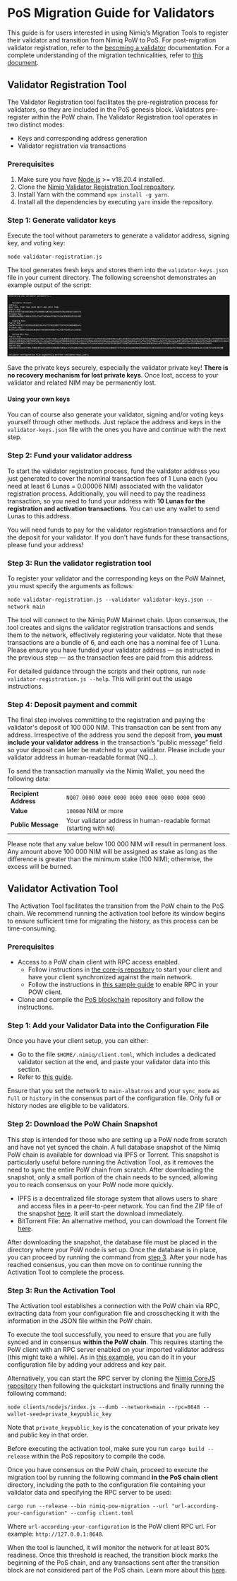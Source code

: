 # PoS Migration Guide for Validators

This guide is for users interested in using Nimiq’s Migration Tools to register their validator and transition from Nimiq PoW to PoS. For post-migration validator registration, refer to the [becoming a validator](/build/set-up-your-own-node/becoming-a-validator.md) documentation. For a complete understanding of the migration technicalities, refer to [this document](migration-technical-details).

## Validator Registration Tool

The Validator Registration tool facilitates the pre-registration process for validators, so they are included in the PoS genesis block. Validators pre-register within the PoW chain. The Validator Registration tool operates in two distinct modes:

- Keys and corresponding address generation
- Validator registration via transactions

### Prerequisites

1. Make sure you have [Node.js](https://nodejs.org) >= v18.20.4 installed.
2. Clone the [Nimiq Validator Registration Tool repository](https://github.com/nimiq/validator-registration-tool).
3. Install Yarn with the command `npm install -g yarn`.
4. Install all the dependencies by executing `yarn` inside the repository.

### Step 1: Generate validator keys

Execute the tool without parameters to generate a validator address, signing key, and voting key:

```shell
node validator-registration.js
```

The tool generates fresh keys and stores them into the `validator-keys.json` file in your current directory. The following screenshot demonstrates an example output of the script:

<img class="object-contain max-h-[max(80vh,220px)]" src="/assets/images/migration/migration.png" alt="Validator example keys" />

<Callout type='tip'>

Save the private keys securely, especially the validator private key! **There is no recovery mechanism for lost private keys**. Once lost, access to your validator and related NIM may be permanently lost.

</Callout>

#### Using your own keys

You can of course also generate your validator, signing and/or voting keys yourself through other methods. Just replace the address and keys in the `validator-keys.json` file with the ones you have and continue with the next step.

### Step 2: Fund your validator address

To start the validator registration process, fund the validator address you just generated to cover the nominal transaction fees of 1 Luna each (you need at least 6 Lunas = 0.00006 NIM) associated with the validator registration process. Additionally, you will need to pay the readiness transaction, so you need to fund your address with **10 Lunas for the registration and activation transactions**. You can use any wallet to send Lunas to this address.

<Callout type='info'>

You will need funds to pay for the validator registration transactions and for the deposit for your validator. If you don't have funds for these transactions, please fund your address!

</Callout>

### Step 3: Run the validator registration tool

To register your validator and the corresponding keys on the PoW Mainnet, you must specify the arguments as follows:

```shell
node validator-registration.js --validator validator-keys.json --network main
```

The tool will connect to the Nimiq PoW Mainnet chain. Upon consensus, the tool creates and signs the validator registration transactions and sends them to the network, effectively registering your validator. Note that these transactions are a bundle of 6, and each one has a nominal fee of 1 Luna. Please ensure you have funded your validator address &mdash; as instructed in the previous step &mdash; as the transaction fees are paid from this address.

For detailed guidance through the scripts and their options, run `node validator-registration.js --help`. This will print out the usage instructions.

### Step 4: Deposit payment and commit

The final step involves committing to the registration and paying the validator's deposit of 100 000 NIM. This transaction can be sent from any address. Irrespective of the address you send the deposit from, **you must include your validator address** in the transaction’s “public message” field so your deposit can later be matched to your validator. Please include your validator address in human-readable format (NQ...).

To send the transaction manually via the Nimiq Wallet, you need the following data:

|                       |                                                                      |
| --------------------- | -------------------------------------------------------------------- |
| **Recipient Address** | `NQ07 0000 0000 0000 0000 0000 0000 0000 0000`                       |
| **Value**             | `100000` NIM or more                                                 |
| **Public Message**    | Your validator address in human-readable format (starting with `NQ`) |

<Callout type='warning'>

Please note that any value below 100 000 NIM will result in permanent loss. Any amount above 100 000 NIM will be assigned as stake as long as the difference is greater than the minimum stake (100 NIM); otherwise, the excess will be burned.

</Callout>

## Validator Activation Tool

The Activation Tool facilitates the transition from the PoW chain to the PoS chain. We recommend running the activation tool before its window begins to ensure sufficient time for migrating the history, as this process can be time-consuming.

### Prerequisites

- Access to a PoW chain client with RPC access enabled.
  - Follow instructions in [the core-js repository](https://github.com/nimiq/core-js) to start your client and have your client synchronized against the main network.
  - Follow the instructions in [this sample guide](https://github.com/nimiq/core-js/blob/master/clients/nodejs/sample.conf) to enable RPC in your POW client.
- Clone and compile the [PoS blockchain](https://github.com/nimiq/core-rs-albatross?tab=readme-ov-file#installation) repository and follow the instructions.

### Step 1:  Add your Validator Data into the Configuration File

Once you have your client setup, you can either:

- Go to the file `$HOME/.nimiq/client.toml`, which includes a dedicated validator section at the end, and paste your validator data into this section.
- Refer to [this guide](/build/set-up-your-own-node/becoming-a-validator.md#configuration).

Ensure that you set the network to `main-albatross` and your `sync_mode` as `full` or `history` in the consensus part of the configuration file. Only full or history nodes are eligible to be validators.

### Step 2: Download the PoW Chain Snapshot

This step is intended for those who are setting up a PoW node from scratch and have not yet synced the chain. A full database snapshot of the Nimiq PoW chain is available for download via IPFS or Torrent. This snapshot is particularly useful before running the Activation Tool, as it removes the need to sync the entire PoW chain from scratch. After downloading the snapshot, only a small portion of the chain needs to be synced, allowing you to reach consensus on your PoW node more quickly.

- IPFS is a decentralized file storage system that allows users to share and access files in a peer-to-peer network. You can find the ZIP file of the snapshot [here](https://ipfs.nimiq.io/ipfs/QmRKvFVpTdXagvgZG5cF9qdz13x9DkZhUvwXAS5YMaqTfu?filename=pow-main-full-consensus.zip). It will start the download immediately.
- BitTorrent File: An alternative method, you can download the Torrent file [here](https://repo.nimiq.com/torrents/nimiq-pow-main-full-consensus.torrent).

After downloading the snapshot, the database file must be placed in the directory where your PoW node is set up. Once the database is in place, you can proceed by running the command from [step 3](#step-3-run-the-activation-tool). After your node has reached consensus, you can then move on to continue running the Activation Tool to complete the process.

### Step 3: Run the Activation Tool

The Activation tool establishes a connection with the PoW chain via RPC, extracting data from your configuration file and crosschecking it with the information in the JSON file within the PoW chain.

To execute the tool successfully, you need to ensure that you are fully synced and in consensus **within the PoW chain**. This requires starting the PoW client with an RPC server enabled on your imported validator address (this might take a while). As in [this example](https://github.com/nimiq/core-js/blob/master/clients/nodejs/sample.conf#L163), you can do it in your configuration file by adding your address and key pair.

Alternatively, you can start the RPC server by cloning the [Nimiq CoreJS repository](https://github.com/nimiq/core-js?tab=readme-ov-file#quickstart) then following the quickstart instructions and finally running the following command:

```shell
node clients/nodejs/index.js --dumb --network=main --rpc=8648 --wallet-seed=private_keypublic_key
```

Note that `private_keypublic_key` is the concatenation of your private key and public key in that order.

Before executing the activation tool, make sure you run ```cargo build --release``` within the PoS repository to compile the code.

Once you have consensus on the PoW chain, proceed to execute the migration tool by running the following command **in the PoS chain client** directory, including the path to the configuration file containing your validator data and specifying the RPC server to be used:

```shell
cargo run --release --bin nimiq-pow-migration --url "url-according-your-configuration" --config client.toml
```

Where `url-according-your-configuration` is the PoW client RPC url. For example: `http://127.0.0.1:8648`.

When the tool is launched, it will monitor the network for at least 80% readiness. Once this threshold is reached, the transition block marks the beginning of the PoS chain, and any transactions sent after the transition block are not considered part of the PoS chain. Learn more about this [here](/migration/migration-technical-details.md).
